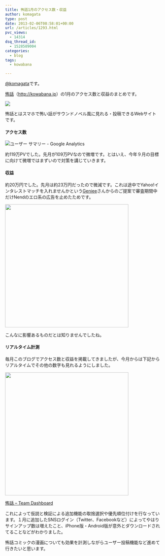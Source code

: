 ```yaml
---
title: 怖話1月のアクセス数・収益
author: komagata
type: post
date: 2013-02-06T08:58:01+00:00
url: /articles/1293.html
pvc_views:
  - 14314
dsq_thread_id:
  - 1528589004
categories:
  - blog
tags:
  - kowabana

---
```

[@komagata][1]です。

<a href="http://kowabana.jp" title="怖話" target="_blank">怖話</a>（<a href="http://kowabana.jp" title="怖話" target="_blank">http://kowabana.jp</a>）の1月のアクセス数と収益のまとめです。

<p class="center">
  <a href="http://kowabana.jp"><img src="http://p.nanapi.jp/r/20120228/20120228194536_4f4cb050d3cc9.jpg" /></a>
</p>

怖話とはスマホで怖い話がサウンドノベル風に見れる・投稿できるWebサイトです。

#### アクセス数

<p class="center">
  <img src="https://lh6.googleusercontent.com/-U71siyPXUXc/URIV_l2RtjI/AAAAAAAACsE/g2wFIEZOhLM/s400/Screen%2520Shot%25202013-02-06%2520at%25205.34.14%2520PM.png" alt="ユーザー サマリー - Google Analytics" />
</p>

約119万PVでした。先月が109万PVなので微増です。とはいえ、今年９月の目標に向けて微増ではまずいので対策を講じていきます。

#### 収益

約20万円でした。先月は約23万円だったので微減です。これは途中でYahoo!インタレストマッチを入れませんかという<a href="http://geniee.co.jp/" target="_blank">Geniee</a>さんからのご提案で審査期間中だけNendのエロ系の広告を止めたためです。

<p class="center">
  <img width="400px" src="http://gyazo.com/a3419fb52390db23cda84f59d2a66a1c.png" />
</p>

こんなに影響あるものだとは知りませんでしたね。

#### リアルタイム計測

毎月このブログでアクセス数と収益を掲載してきましたが、今月からは下記からリアルタイムでその他の数字も見れるようにしました。

<p class="center">
  <a href="http://dashboard.fjord.jp/dashboards/1"><img width="400px" src="https://lh6.googleusercontent.com/-shB5Ft513B8/URDnVp2zUbI/AAAAAAAACrg/VAWWhitsbyM/s640/Screen%2520Shot%25202013-02-05%2520at%25207.59.48%2520PM.png" /></a>
</p>

[怖話 &#8211; Team Dashboard][2]

これによって仮説と検証による追加機能の取捨選択や優先順位付けを行なっています。１月に追加したSNSログイン（Twitter、Facebookなど）によってやはりサインアップ数は増えたこと、iPhone版・Android版が意外とダウンロードされてることなどがわかりました。

怖話コミックの漫画についても効果を計測しながらユーザー投稿機能など進めて行きたいと思います。

 [1]: http://twitter.com/komagata
 [2]: http://dashboard.fjord.jp/dashboards/1